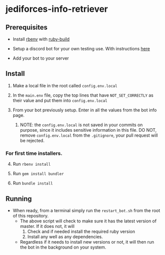 # jediforces-info-retriever

## Prerequisites
* Install [rbenv](https://github.com/rbenv/rbenv) with [ruby-build](https://github.com/rbenv/ruby-build)

* Setup a discord bot for your own testing use. With instructions [here](https://discord.com/developers/docs/intro#bots-and-apps)

* Add your bot to your server

## Install
1. Make a local file in the root called `config.env.local`

2. In the `main.env` file, copy the top lines that have `NOT_SET_CORRECTLY` as their value and put them into `config.env.local`

3. From your bot previously setup. Enter in all the values from the bot info page. 
   1. NOTE: the `config.env.local` is not saved in your commits on purpose, since it includes sensitive information in this file. DO NOT, remove `config.env.local` from the `.gitignore`, your pull request will be rejected.

### For first time installers.

4. Run `rbenv install`

5. Run `gem install bundler`

6. Run `bundle install`


## Running

* When ready, from a terminal simply run the `restart_bot.sh` from the root of this repository.
   * The above script will check to make sure it has the latest version of master. If it does not, it will
      1. Check and if needed install the required ruby version
      2. Install any well as any dependencies. 
   * Regardless if it needs to install new versions or not, it will then run the bot in the background on your system.

